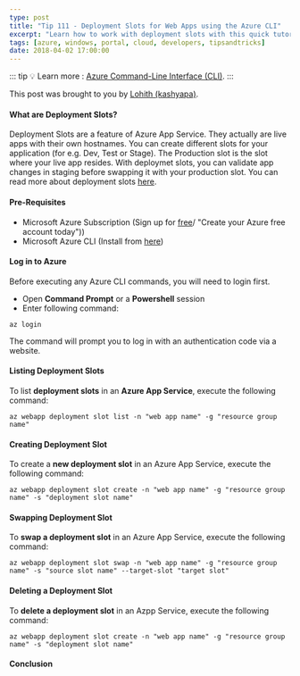 ```yaml
---
type: post
title: "Tip 111 - Deployment Slots for Web Apps using the Azure CLI"
excerpt: "Learn how to work with deployment slots with this quick tutorial"
tags: [azure, windows, portal, cloud, developers, tipsandtricks]
date: 2018-04-02 17:00:00
---
```


::: tip
:bulb: Learn more : [Azure Command-Line Interface (CLI)](https://docs.microsoft.com/en-us/cli/azure?WT.mc_id=docs-azuredevtips-micrum).
:::

This post was brought to you by [Lohith (kashyapa)](https://www.twitter.com/kashyapa?WT.mc_id=twitter-azuredevtips-micrum). 

#### What are Deployment Slots?

Deployment Slots are a feature of Azure App Service. They actually are live apps with their own hostnames. You can create different slots for your application (for e.g. Dev, Test or Stage). The Production slot is the slot where your live app resides. With deploymet slots, you can validate app changes in staging before swapping it with your production slot. You can read more about deployment slots [here](https://docs.microsoft.com/en-us/azure/app-service/web-sites-staged-publishing "Set up staging environments in Azure App Service").

#### Pre-Requisites

* Microsoft Azure Subscription (Sign up for [free](https://azure.microsoft.com/en-us/free?WT.mc_id=azure-azuredevtips-micrum)/ "Create your Azure free account today"))
* Microsoft Azure CLI (Install from [here](https://docs.microsoft.com/en-us/cli/azure/install-azure-cli?view=azure-cli-latest "Install Azure CLI 2.0"))

#### Log in to Azure

Before executing any Azure CLI commands, you will need to login first. 

* Open **Command Prompt** or a **Powershell** session
* Enter following command:

`az login`

The command will prompt you to log in with an authentication code via a website.

#### Listing Deployment Slots

To list **deployment slots** in an **Azure App Service**, execute the following command:

`az webapp deployment slot list -n "web app name" -g "resource group name"`

#### Creating Deployment Slot

To create a **new deployment slot** in an Azure App Service, execute the following command:

`az webapp deployment slot create -n "web app name" -g "resource group name" -s "deployment slot name"`

#### Swapping Deployment Slot

To **swap a deployment slot** in an Azure App Service, execute the following command:

`az webapp deployment slot swap -n "web app name" -g "resource group name" -s "source slot name" --target-slot "target slot"`

#### Deleting a Deployment Slot

To **delete a deployment slot** in an Azpp Service, execute the following command:

`az webapp deployment slot create -n "web app name" -g "resource group name" -s "deployment slot name"`

#### Conclusion
